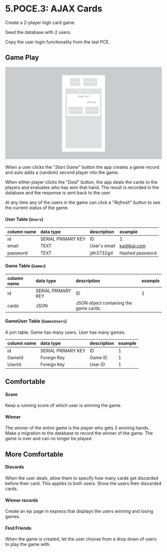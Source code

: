 # 5.POCE.3: AJAX Cards

Create a 2-player high card game.

Seed the database with 2 users.

Copy the user login functionality from the last PCE.

## Game Play

![\(Create Game button not shown\)](../../.gitbook/assets/img_3904909d43e5-1.jpeg)

When a user clicks the "_Start Game_" button the app creates a game record and auto adds a \(random\) second player into the game.

When either player clicks the "_Deal_" button, the app deals the cards to the players and evaluates who has won that hand. The result is recorded in the database and the response is sent back to the user.

At any time any of the users in the game can click a "_Refresh_" button to see the current status of the game.

#### User Table \(`Users`\)

| column name | data type | description | example |
| :--- | :--- | :--- | :--- |
| id | SERIAL PRIMARY KEY | ID | 1 |
| email | TEXT | User's email | kai@kai.com |
| password | TEXT | jdh3732gd | Hashed password |

#### Game Table \(`Games`\)

| column name | data type | description | example |
| :--- | :--- | :--- | :--- |
| id | SERIAL PRIMARY KEY | ID | 1 |
| cards | JSON | JSON object containing the game cards. |  |

#### GameUser Table \(`GamesUsers`\)

A join table. Game has many users. User has many games.

| column name | data type | description | example |
| :--- | :--- | :--- | :--- |
| id | SERIAL PRIMARY KEY | ID | 1 |
| GameId | Foreign Key | Game ID | 1 |
| UserId | Foreign Key | User ID | 1 |

## Comfortable

#### Score

Keep a running score of which user is winning the game.

#### Winner

The winner of the entire game is the player who gets 3 winning hands. Make a migration to the database to record the winner of the game. The game is over and can no longer be played.

## More Comfortable

#### Discards

When the user deals, allow them to specify how many cards get discarded before their card. This applies to both users. Show the users their discarded cards.

#### Winner records

Create an ejs page in express that displays the users winning and losing games.

#### Find Friends

When the game is created, let the user choose from a drop down of users to play the game with.



